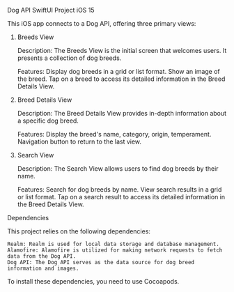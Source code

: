 Dog API SwiftUI Project iOS 15

This iOS app connects to a Dog API, offering three primary views:

1. Breeds View

    Description: The Breeds View is the initial screen that welcomes users. It presents a collection of dog breeds.

    Features:
        Display dog breeds in a grid or list format.
        Show an image of the breed.
        Tap on a breed to access its detailed information in the Breed Details View.

2. Breed Details View

    Description: The Breed Details View provides in-depth information about a specific dog breed.

    Features:
        Display the breed's name, category, origin, temperament.
        Navigation button to return to the last view.

3. Search View

    Description: The Search View allows users to find dog breeds by their name.

    Features:
        Search for dog breeds by name.
        View search results in a grid or list format.
        Tap on a search result to access its detailed information in the Breed Details View.

Dependencies

This project relies on the following dependencies:

    Realm: Realm is used for local data storage and database management.
    Alamofire: Alamofire is utilized for making network requests to fetch data from the Dog API.
    Dog API: The Dog API serves as the data source for dog breed information and images.

To install these dependencies, you need to use Cocoapods.


